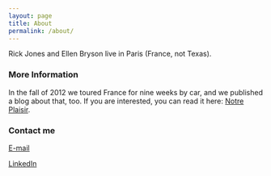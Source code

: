 ```yaml
---
layout: page
title: About
permalink: /about/
---
```


Rick Jones and Ellen Bryson live in Paris (France, not Texas).

### More Information

In the fall of 2012 we toured France for nine weeks by car, and we published a blog about that, too.  If you are interested, you can read it here: [Notre Plaisir](https://notreplaisir.wordpress.com).

### Contact me

[E-mail](mailto:rwjones75000@gmail.com)

[LinkedIn](https://www.linkedin.com/in/rwjones7500/)
